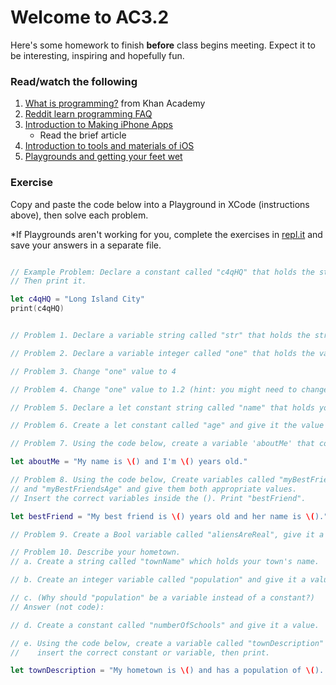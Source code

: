 # Welcome to AC3.2

Here's some homework to finish **before** class begins meeting. Expect it to be interesting, 
inspiring and hopefully fun.

### Read/watch the following

1. [What is programming?](https://www.khanacademy.org/computing/computer-programming/programming/intro-to-programming/v/programming-intro) from Khan Academy
2. [Reddit learn programming FAQ](https://www.reddit.com/r/learnprogramming/wiki/faq)
3. [Introduction to Making iPhone Apps](http://codewithchris.com/how-to-make-iphone-apps-with-no-programming-experience/)
   * Read the brief article
4. [Introduction to tools and materials of iOS](http://codewithchris.com/1-introduction-to-the-tools-and-materials/)
5. [Playgrounds and getting your feet wet](http://codewithchris.com/2-playgrounds-and-getting-your-feet-wet/)


### Exercise

Copy and paste the code below into a Playground in XCode (instructions above), then solve each problem.

  *If Playgrounds aren't working for you, complete the exercises in [repl.it](https://repl.it/languages/swift) 
and save your answers in a separate file.

```swift

// Example Problem: Declare a constant called "c4qHQ" that holds the string "Long Island City". 
// Then print it.

let c4qHQ = "Long Island City"
print(c4qHQ)


// Problem 1. Declare a variable string called "str" that holds the string "Hello, Playground"

// Problem 2. Declare a variable integer called "one" that holds the value 1

// Problem 3. Change "one" value to 4

// Problem 4. Change "one" value to 1.2 (hint: you might need to change "one"'s declaration first)

// Problem 5. Declare a let constant string called "name" that holds your full name.

// Problem 6. Create a let constant called "age" and give it the value of your age.

// Problem 7. Using the code below, create a variable 'aboutMe' that contains your name and age.

let aboutMe = "My name is \() and I'm \() years old."

// Problem 8. Using the code below, Create variables called "myBestFriendsName" 
// and "myBestFriendsAge" and give them both appropriate values. 
// Insert the correct variables inside the (). Print "bestFriend".

let bestFriend = "My best friend is \() years old and her name is \()."

// Problem 9. Create a Bool variable called "aliensAreReal", give it a value and print it.

// Problem 10. Describe your hometown. 
// a. Create a string called "townName" which holds your town's name. 

// b. Create an integer variable called "population" and give it a value. 

// c. (Why should "population" be a variable instead of a constant?) 
// Answer (not code):

// d. Create a constant called "numberOfSchools" and give it a value. 

// e. Using the code below, create a variable called "townDescription" below and 
//    insert the correct constant or variable, then print.

let townDescription = "My hometown is \() and has a population of \(). There are \() schools in town."

```

